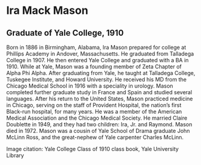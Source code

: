 # Ira Mack Mason
## Graduate of Yale College, 1910
Born in 1886 in Birmingham, Alabama, Ira Mason prepared for college at Phillips Academy in Andover, Massachusetts. He graduated from Talladega College in 1907. He then entered Yale College and graduated with a BA in 1910. While at Yale, Mason was a founding member of Zeta Chapter of Alpha Phi Alpha. After graduating from Yale, he taught at Talladega College, Tuskegee Institute, and Howard University. He received his MD from the Chicago Medical School in 1916 with a speciality in urology. Mason completed further graduate study in France and Spain and studied several languages. After his return to the United States, Mason practiced medicine in Chicago, serving on the staff of Provident Hospital, the nation’s first Black-run hospital, for many years. He was a member of the American Medical Association and the Chicago Medical Society. He married Claire Doublette in 1949, and they had two children: Ira, Jr. and Raymond. Mason died in 1972. Mason was a cousin of Yale School of Drama graduate John McLinn Ross, and the great-nephew of Yale carpenter Charles McLinn.

Image citation: Yale College Class of 1910 class book, Yale University Library
